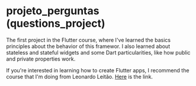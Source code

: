 # projeto_perguntas (questions_project)

The first project in the Flutter course, where I've learned the basics principles about the behavior of this framewor. I also learned about stateless and stateful widgets and some Dart particularities, like how public and private properties work.

If you're interested in learning how to create Flutter apps, I recommend the course that I'm doing from Leonardo Leitão. [Here](https://www.udemy.com/course/curso-flutter/) is the link.
